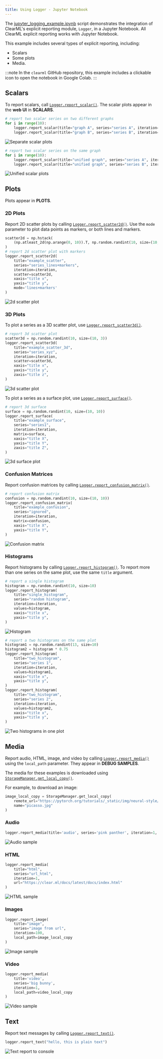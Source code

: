 ```yaml
---
title: Using Logger - Jupyter Notebook
---
```


The [jupyter_logging_example.ipynb](https://github.com/clearml/clearml/blob/master/examples/reporting/jupyter_logging_example.ipynb) 
script demonstrates the integration of ClearML's explicit reporting module, `Logger`, in a Jupyter Notebook. All ClearML 
explicit reporting works with Jupyter Notebook. 

This example includes several types of explicit reporting, including: 
* Scalars
* Some plots 
* Media.

:::note
In the ``clearml`` GitHub repository, this example includes a clickable icon to open the notebook in Google Colab.
:::

## Scalars

To report scalars, call [`Logger.report_scalar()`](../../references/sdk/logger.md#report_scalar). 
The scalar plots appear in the **web UI** in **SCALARS**.

```python
# report two scalar series on two different graphs
for i in range(10):
    logger.report_scalar(title="graph A", series="series A", iteration=i, value=1./(i+1))
    logger.report_scalar(title="graph B", series="series B", iteration=i, value=10./(i+1))
```

![Separate scalar plots](../../img/colab_explicit_reporting_01.png)

```python
# report two scalar series on the same graph
for i in range(10):
    logger.report_scalar(title="unified graph", series="series A", iteration=i, value=1./(i+1))
    logger.report_scalar(title="unified graph", series="series B", iteration=i, value=10./(i+1))
```    

![Unified scalar plots](../../img/colab_explicit_reporting_02.png)

## Plots

Plots appear in **PLOTS**.

### 2D Plots

Report 2D scatter plots by calling [`Logger.report_scatter2d()`](../../references/sdk/logger.md#report_scatter2d). 
Use the `mode` parameter to plot data points as markers, or both lines and markers.

```python
scatter2d = np.hstack(
    (np.atleast_2d(np.arange(0, 10)).T, np.random.randint(10, size=(10, 1)))
)
# report 2d scatter plot with markers
logger.report_scatter2d(
    title="example_scatter",
    series="series_lines+markers",
    iteration=iteration,
    scatter=scatter2d,
    xaxis="title x",
    yaxis="title y",
    mode='lines+markers'
)
```

![2d scatter plot](../../img/colab_explicit_reporting_04.png)

### 3D Plots

To plot a series as a 3D scatter plot, use [`Logger.report_scatter3d()`](../../references/sdk/logger.md#report_scatter3d).

```python
# report 3d scatter plot
scatter3d = np.random.randint(10, size=(10, 3))
logger.report_scatter3d(
    title="example_scatter_3d",
    series="series_xyz",
    iteration=iteration,
    scatter=scatter3d,
    xaxis="title x",
    yaxis="title y",
    zaxis="title z",
)
```

![3d scatter plot](../../img/colab_explicit_reporting_05.png)

To plot a series as a surface plot, use [`Logger.report_surface()`](../../references/sdk/logger.md#report_surface).

```python
# report 3d surface
surface = np.random.randint(10, size=(10, 10))
logger.report_surface(
    title="example_surface",
    series="series1",
    iteration=iteration,
    matrix=surface,
    xaxis="title X",
    yaxis="title Y",
    zaxis="title Z",
)
```

![3d surface plot](../../img/colab_explicit_reporting_06.png)

### Confusion Matrices

Report confusion matrices by calling [`Logger.report_confusion_matrix()`](../../references/sdk/logger.md#report_confusion_matrix).

```python
# report confusion matrix
confusion = np.random.randint(10, size=(10, 10))
logger.report_confusion_matrix(
    title="example_confusion",
    series="ignored",
    iteration=iteration,
    matrix=confusion,
    xaxis="title X",
    yaxis="title Y",
)
```   

![Confusion matrix](../../img/colab_explicit_reporting_03.png)

### Histograms

Report histograms by calling [`Logger.report_histogram()`](../../references/sdk/logger.md#report_histogram). 
To report more than one series on the same plot, use the same `title` argument.

```python
# report a single histogram
histogram = np.random.randint(10, size=10)
logger.report_histogram(
    title="single_histogram",
    series="random histogram",
    iteration=iteration,
    values=histogram,
    xaxis="title x",
    yaxis="title y",
)
```
    
![Histogram](../../img/colab_explicit_reporting_12.png)
    
```python
# report a two histograms on the same plot
histogram1 = np.random.randint(13, size=10)
histogram2 = histogram * 0.75
logger.report_histogram(
    title="two_histogram",
    series="series 1",
    iteration=iteration,
    values=histogram1,
    xaxis="title x",
    yaxis="title y",
)
logger.report_histogram(
    title="two_histogram",
    series="series 2",
    iteration=iteration,
    values=histogram2,
    xaxis="title x",
    yaxis="title y",
)
```

![Two histograms in one plot](../../img/colab_explicit_reporting_07.png)

## Media

Report audio, HTML, image, and video by calling [`Logger.report_media()`](../../references/sdk/logger.md#report_media) 
using the `local_path` parameter. They appear in **DEBUG SAMPLES**.

The media for these examples is downloaded using [`StorageManager.get_local_copy()`](../../references/sdk/storage.md#storagemanagerget_local_copy).

For example, to download an image:

```python
image_local_copy = StorageManager.get_local_copy(
    remote_url="https://pytorch.org/tutorials/_static/img/neural-style/picasso.jpg",
    name="picasso.jpg"
)
```

### Audio

```python
logger.report_media(title='audio', series='pink panther', iteration=1, local_path=audio_local_copy)
``` 

![Audio sample](../../img/colab_explicit_reporting_08.png)

### HTML

```python
logger.report_media(
    title="html", 
    series="url_html", 
    iteration=1, 
    url="https://clear.ml/docs/latest/docs/index.html"
)
```

![HTML sample](../../img/colab_explicit_reporting_09.png)

### Images

```python
logger.report_image(
    title="image", 
    series="image from url", 
    iteration=100, 
    local_path=image_local_copy
)
```

![Image sample](../../img/colab_explicit_reporting_10.png)

### Video

```python
logger.report_media(
    title='video', 
    series='big bunny', 
    iteration=1, 
    local_path=video_local_copy
)
```

![Video sample](../../img/colab_explicit_reporting_11.png)

## Text

Report text messages by calling [`Logger.report_text()`](../../references/sdk/logger.md#report_text). 

```python
logger.report_text("hello, this is plain text")
```    

![Text report to console](../../img/colab_explicit_reporting_13.png)